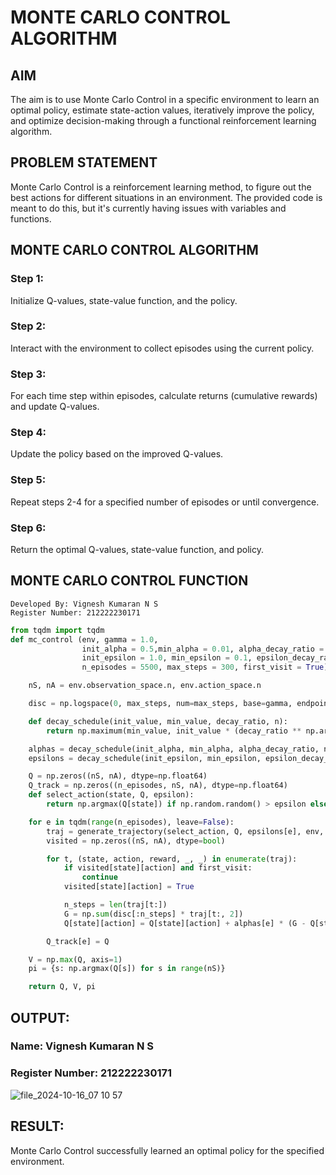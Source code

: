 # MONTE CARLO CONTROL ALGORITHM

## AIM
The aim is to use Monte Carlo Control in a specific environment to learn an optimal policy, estimate state-action values, iteratively improve the policy, and optimize decision-making through a functional reinforcement learning algorithm.

## PROBLEM STATEMENT
Monte Carlo Control is a reinforcement learning method, to figure out the best actions for different situations in an environment. The provided code is meant to do this, but it's currently having issues with variables and functions.

## MONTE CARLO CONTROL ALGORITHM
### Step 1:
Initialize Q-values, state-value function, and the policy.

### Step 2:
Interact with the environment to collect episodes using the current policy.

### Step 3:
For each time step within episodes, calculate returns (cumulative rewards) and update Q-values.

### Step 4:
Update the policy based on the improved Q-values.

### Step 5:
Repeat steps 2-4 for a specified number of episodes or until convergence.

### Step 6:
Return the optimal Q-values, state-value function, and policy.

## MONTE CARLO CONTROL FUNCTION
```
Developed By: Vignesh Kumaran N S
Register Number: 212222230171
```
```python
from tqdm import tqdm
def mc_control (env, gamma = 1.0,
                init_alpha = 0.5,min_alpha = 0.01, alpha_decay_ratio = 0.5,
                init_epsilon = 1.0, min_epsilon = 0.1, epsilon_decay_ratio = 0.9,
                n_episodes = 5500, max_steps = 300, first_visit = True):

    nS, nA = env.observation_space.n, env.action_space.n

    disc = np.logspace(0, max_steps, num=max_steps, base=gamma, endpoint=False)

    def decay_schedule(init_value, min_value, decay_ratio, n):
        return np.maximum(min_value, init_value * (decay_ratio ** np.arange(n)))

    alphas = decay_schedule(init_alpha, min_alpha, alpha_decay_ratio, n_episodes)
    epsilons = decay_schedule(init_epsilon, min_epsilon, epsilon_decay_ratio, n_episodes)

    Q = np.zeros((nS, nA), dtype=np.float64)
    Q_track = np.zeros((n_episodes, nS, nA), dtype=np.float64)
    def select_action(state, Q, epsilon):
        return np.argmax(Q[state]) if np.random.random() > epsilon else np.random.randint(nA)

    for e in tqdm(range(n_episodes), leave=False):
        traj = generate_trajectory(select_action, Q, epsilons[e], env, max_steps)
        visited = np.zeros((nS, nA), dtype=bool)

        for t, (state, action, reward, _, _) in enumerate(traj):
            if visited[state][action] and first_visit:
                continue
            visited[state][action] = True

            n_steps = len(traj[t:])
            G = np.sum(disc[:n_steps] * traj[t:, 2])
            Q[state][action] = Q[state][action] + alphas[e] * (G - Q[state][action])

        Q_track[e] = Q

    V = np.max(Q, axis=1)
    pi = {s: np.argmax(Q[s]) for s in range(nS)}

    return Q, V, pi
```

## OUTPUT:
### Name: Vignesh Kumaran N S
### Register Number: 212222230171

![file_2024-10-16_07 10 57](https://github.com/user-attachments/assets/e89091ba-027a-45a7-a8e1-47b0e4a9a4c0)


## RESULT:

Monte Carlo Control successfully learned an optimal policy for the specified environment.
